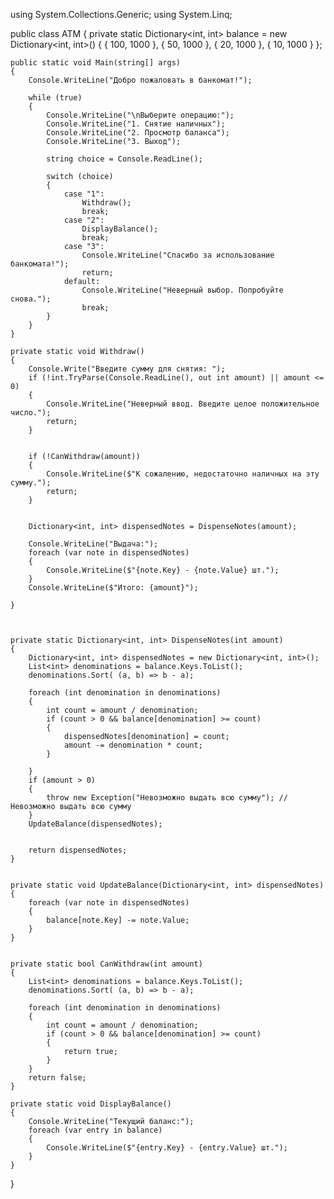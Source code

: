 using System.Collections.Generic;
using System.Linq;

public class ATM
{
    private static Dictionary<int, int> balance = new Dictionary<int, int>()
    {
        { 100, 1000 },
        { 50, 1000 },
        { 20, 1000 },
        { 10, 1000 }
    };

    public static void Main(string[] args)
    {
        Console.WriteLine("Добро пожаловать в банкомат!");

        while (true)
        {
            Console.WriteLine("\nВыберите операцию:");
            Console.WriteLine("1. Снятие наличных");
            Console.WriteLine("2. Просмотр баланса");
            Console.WriteLine("3. Выход");

            string choice = Console.ReadLine();

            switch (choice)
            {
                case "1":
                    Withdraw();
                    break;
                case "2":
                    DisplayBalance();
                    break;
                case "3":
                    Console.WriteLine("Спасибо за использование банкомата!");
                    return;
                default:
                    Console.WriteLine("Неверный выбор. Попробуйте снова.");
                    break;
            }
        }
    }

    private static void Withdraw()
    {
        Console.Write("Введите сумму для снятия: ");
        if (!int.TryParse(Console.ReadLine(), out int amount) || amount <= 0)
        {
            Console.WriteLine("Неверный ввод. Введите целое положительное число.");
            return;
        }


        if (!CanWithdraw(amount))
        {
            Console.WriteLine($"К сожалению, недостаточно наличных на эту сумму.");
            return;
        }


        Dictionary<int, int> dispensedNotes = DispenseNotes(amount);

        Console.WriteLine("Выдача:");
        foreach (var note in dispensedNotes)
        {
            Console.WriteLine($"{note.Key} - {note.Value} шт.");
        }
        Console.WriteLine($"Итого: {amount}");

    }



    private static Dictionary<int, int> DispenseNotes(int amount)
    {
        Dictionary<int, int> dispensedNotes = new Dictionary<int, int>();
        List<int> denominations = balance.Keys.ToList();
        denominations.Sort( (a, b) => b - a);

        foreach (int denomination in denominations)
        {
            int count = amount / denomination;
            if (count > 0 && balance[denomination] >= count)
            {
                dispensedNotes[denomination] = count;
                amount -= denomination * count;
            }

        }
        if (amount > 0)
        {
            throw new Exception("Невозможно выдать всю сумму"); //Невозможно выдать всю сумму
        }
        UpdateBalance(dispensedNotes);


        return dispensedNotes;
    }
    
    
    private static void UpdateBalance(Dictionary<int, int> dispensedNotes)
    {
        foreach (var note in dispensedNotes)
        {
            balance[note.Key] -= note.Value;
        }
    }

 
    private static bool CanWithdraw(int amount)
    {
        List<int> denominations = balance.Keys.ToList();
        denominations.Sort( (a, b) => b - a);

        foreach (int denomination in denominations)
        {
            int count = amount / denomination;
            if (count > 0 && balance[denomination] >= count)
            {
                return true;
            }
        }
        return false;
    }

    private static void DisplayBalance()
    {
        Console.WriteLine("Текущий баланс:");
        foreach (var entry in balance)
        {
            Console.WriteLine($"{entry.Key} - {entry.Value} шт.");
        }
    }
}
